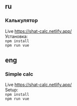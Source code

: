 ## ru
### Калькулятор
  Live https://shat-calc.netlify.app/ </br>
  Установка: </br> `npm install` </br> `npm run vue` 
  
## eng
### Simple calc
 Live https://shat-calc.netlify.app/ </br>
 Setup: </br> `npm install` </br> `npm run vue` 
